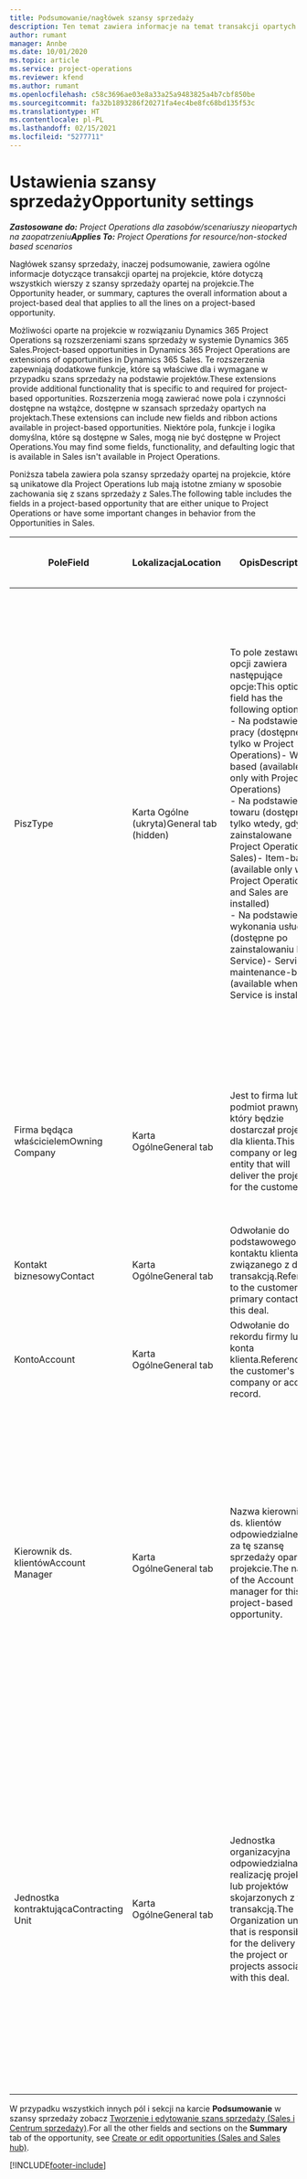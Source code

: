 ```yaml
---
title: Podsumowanie/nagłówek szansy sprzedaży
description: Ten temat zawiera informacje na temat transakcji opartych na projektach oraz o wierszach szans sprzedaży opartych na projektach.
author: rumant
manager: Annbe
ms.date: 10/01/2020
ms.topic: article
ms.service: project-operations
ms.reviewer: kfend
ms.author: rumant
ms.openlocfilehash: c58c3696ae03e8a33a25a9483825a4b7cbf850be
ms.sourcegitcommit: fa32b1893286f20271fa4ec4be8fc68bd135f53c
ms.translationtype: HT
ms.contentlocale: pl-PL
ms.lasthandoff: 02/15/2021
ms.locfileid: "5277711"
---
```

# <a name="opportunity-settings"></a><span data-ttu-id="a8a93-103">Ustawienia szansy sprzedaży</span><span class="sxs-lookup"><span data-stu-id="a8a93-103">Opportunity settings</span></span>

<span data-ttu-id="a8a93-104">_**Zastosowane do:** Project Operations dla zasobów/scenariuszy nieopartych na zaopatrzeniu_</span><span class="sxs-lookup"><span data-stu-id="a8a93-104">_**Applies To:** Project Operations for resource/non-stocked based scenarios_</span></span>


<span data-ttu-id="a8a93-105">Nagłówek szansy sprzedaży, inaczej podsumowanie, zawiera ogólne informacje dotyczące transakcji opartej na projekcie, które dotyczą wszystkich wierszy z szansy sprzedaży opartej na projekcie.</span><span class="sxs-lookup"><span data-stu-id="a8a93-105">The Opportunity header, or summary, captures the overall information about a project-based deal that applies to all the lines on a project-based opportunity.</span></span>

<span data-ttu-id="a8a93-106">Możliwości oparte na projekcie w rozwiązaniu Dynamics 365 Project Operations są rozszerzeniami szans sprzedaży w systemie Dynamics 365 Sales.</span><span class="sxs-lookup"><span data-stu-id="a8a93-106">Project-based opportunities in Dynamics 365 Project Operations are extensions of opportunities in Dynamics 365 Sales.</span></span> <span data-ttu-id="a8a93-107">Te rozszerzenia zapewniają dodatkowe funkcje, które są właściwe dla i wymagane w przypadku szans sprzedaży na podstawie projektów.</span><span class="sxs-lookup"><span data-stu-id="a8a93-107">These extensions provide additional functionality that is specific to and required for project-based opportunities.</span></span> <span data-ttu-id="a8a93-108">Rozszerzenia mogą zawierać nowe pola i czynności dostępne na wstążce, dostępne w szansach sprzedaży opartych na projektach.</span><span class="sxs-lookup"><span data-stu-id="a8a93-108">These extensions can include new fields and ribbon actions available in project-based opportunities.</span></span> <span data-ttu-id="a8a93-109">Niektóre pola, funkcje i logika domyślna, które są dostępne w Sales, mogą nie być dostępne w Project Operations.</span><span class="sxs-lookup"><span data-stu-id="a8a93-109">You may find some fields, functionality, and defaulting logic that is available in Sales isn't available in Project Operations.</span></span>

<span data-ttu-id="a8a93-110">Poniższa tabela zawiera pola szansy sprzedaży opartej na projekcie, które są unikatowe dla Project Operations lub mają istotne zmiany w sposobie zachowania się z szans sprzedaży z Sales.</span><span class="sxs-lookup"><span data-stu-id="a8a93-110">The following table includes the fields in a project-based opportunity that are either unique to Project Operations or have some important changes in behavior from the Opportunities in Sales.</span></span>

| <span data-ttu-id="a8a93-111">**Pole**</span><span class="sxs-lookup"><span data-stu-id="a8a93-111">**Field**</span></span> | <span data-ttu-id="a8a93-112">**Lokalizacja**</span><span class="sxs-lookup"><span data-stu-id="a8a93-112">**Location**</span></span> | <span data-ttu-id="a8a93-113">**Opis**</span><span class="sxs-lookup"><span data-stu-id="a8a93-113">**Description**</span></span> | <span data-ttu-id="a8a93-114">**Wpływ zmian w dalszych etapach**</span><span class="sxs-lookup"><span data-stu-id="a8a93-114">**Downstream impact**</span></span> |
| --- | --- | --- | --- |
| <span data-ttu-id="a8a93-115">Pisz</span><span class="sxs-lookup"><span data-stu-id="a8a93-115">Type</span></span> | <span data-ttu-id="a8a93-116">Karta Ogólne (ukryta)</span><span class="sxs-lookup"><span data-stu-id="a8a93-116">General tab (hidden)</span></span> | <span data-ttu-id="a8a93-117">To pole zestawu opcji zawiera następujące opcje:</span><span class="sxs-lookup"><span data-stu-id="a8a93-117">This option set field has the following options:</span></span></br><span data-ttu-id="a8a93-118">- Na podstawie pracy (dostępne tylko w Project Operations)</span><span class="sxs-lookup"><span data-stu-id="a8a93-118">- Work-based (available only with Project Operations)</span></span></br><span data-ttu-id="a8a93-119">- Na podstawie towaru (dostępne tylko wtedy, gdy jest zainstalowane Project Operations i Sales)</span><span class="sxs-lookup"><span data-stu-id="a8a93-119">- Item-based (available only when Project Operations and Sales are installed)</span></span></br><span data-ttu-id="a8a93-120">- Na podstawie wykonania usługi (dostępne po zainstalowaniu Field Service)</span><span class="sxs-lookup"><span data-stu-id="a8a93-120">- Service maintenance-based (available when Field Service is installed)</span></span> | <span data-ttu-id="a8a93-121">W przypadku korzystania z aplikacji Project Operations, wartość tego pola jest automatycznie ustawiana na **Na podstawie pracy**, co klasyfikuje szansę sprzedaży jako opartą na projekcie.</span><span class="sxs-lookup"><span data-stu-id="a8a93-121">When you use Project Operations, this field value is automatically set to **Work-based** which classifies the Opportunity as project-based.</span></span> <span data-ttu-id="a8a93-122">Szansa sprzedaży oparta na projekcie jest wymagana do włączenia wszystkich rozszerzeń specyficznych dla danego projektu i funkcji w ramach procesu sprzedaży na niższym szczeblu w zakresie omawianej transakcji.</span><span class="sxs-lookup"><span data-stu-id="a8a93-122">An Opportunity should be project-based to enable all project-specific extensions and functionality in the downstream sales process for this deal.</span></span> |
| <span data-ttu-id="a8a93-123">Firma będąca właścicielem</span><span class="sxs-lookup"><span data-stu-id="a8a93-123">Owning Company</span></span> | <span data-ttu-id="a8a93-124">Karta Ogólne</span><span class="sxs-lookup"><span data-stu-id="a8a93-124">General tab</span></span> | <span data-ttu-id="a8a93-125">Jest to firma lub podmiot prawny, który będzie dostarczał projekt dla klienta.</span><span class="sxs-lookup"><span data-stu-id="a8a93-125">This is the company or legal entity that will deliver the project for the customer.</span></span> | <span data-ttu-id="a8a93-126">Te informacje zostaną skopiowane do odpowiedniego pola z oferty projektu, która jest tworzona z poziomu tej szansy sprzedaży.</span><span class="sxs-lookup"><span data-stu-id="a8a93-126">This field information will be copied to the corresponding field on the Project quote that is created from this Opportunity.</span></span> |
| <span data-ttu-id="a8a93-127">Kontakt biznesowy</span><span class="sxs-lookup"><span data-stu-id="a8a93-127">Contact</span></span> | <span data-ttu-id="a8a93-128">Karta Ogólne</span><span class="sxs-lookup"><span data-stu-id="a8a93-128">General tab</span></span> | <span data-ttu-id="a8a93-129">Odwołanie do podstawowego kontaktu klienta związanego z daną transakcją.</span><span class="sxs-lookup"><span data-stu-id="a8a93-129">Reference to the customer's primary contact for this deal.</span></span> | |
| <span data-ttu-id="a8a93-130">Konto</span><span class="sxs-lookup"><span data-stu-id="a8a93-130">Account</span></span> | <span data-ttu-id="a8a93-131">Karta Ogólne</span><span class="sxs-lookup"><span data-stu-id="a8a93-131">General tab</span></span> | <span data-ttu-id="a8a93-132">Odwołanie do rekordu firmy lub konta klienta.</span><span class="sxs-lookup"><span data-stu-id="a8a93-132">Reference to the customer's company or account record.</span></span> | |
| <span data-ttu-id="a8a93-133">Kierownik ds. klientów</span><span class="sxs-lookup"><span data-stu-id="a8a93-133">Account Manager</span></span> | <span data-ttu-id="a8a93-134">Karta Ogólne</span><span class="sxs-lookup"><span data-stu-id="a8a93-134">General tab</span></span> | <span data-ttu-id="a8a93-135">Nazwa kierownika ds. klientów odpowiedzialnego za tę szansę sprzedaży opartą na projekcie.</span><span class="sxs-lookup"><span data-stu-id="a8a93-135">The name of the Account manager for this project-based opportunity.</span></span> | <span data-ttu-id="a8a93-136">Kierownik ds. klientów jest odpowiedzialny za zarządzanie relacjami z klientem podczas realizacji tego projektu.</span><span class="sxs-lookup"><span data-stu-id="a8a93-136">The Account manager is responsible for managing the relationship with the customer through the completion of this project.</span></span> <span data-ttu-id="a8a93-137">Bazując na zasobie możliwym do rezerwacji powiązanym z kierownikiem ds. klientów, jednostka kontraktująca będzie domyślnie wybrana.</span><span class="sxs-lookup"><span data-stu-id="a8a93-137">Based on the bookable resource record tied to the Account manager, the contracting unit is defaulted.</span></span> |
| <span data-ttu-id="a8a93-138">Jednostka kontraktująca</span><span class="sxs-lookup"><span data-stu-id="a8a93-138">Contracting Unit</span></span> | <span data-ttu-id="a8a93-139">Karta Ogólne</span><span class="sxs-lookup"><span data-stu-id="a8a93-139">General tab</span></span> | <span data-ttu-id="a8a93-140">Jednostka organizacyjna odpowiedzialna za realizację projektu lub projektów skojarzonych z tą transakcją.</span><span class="sxs-lookup"><span data-stu-id="a8a93-140">The Organization unit that is responsible for the delivery of the project or projects associated with this deal.</span></span> | <span data-ttu-id="a8a93-141">Jednostka zamawiająca to wydział firmy, który będzie odpowiedzialny za ukończenie projektu po zamknięciu transakcji.</span><span class="sxs-lookup"><span data-stu-id="a8a93-141">The contracting unit is the division of the company that will complete the project(s) after the deal is closed.</span></span> <span data-ttu-id="a8a93-142">Każda jednostka zamawiająca korzysta z jakiejś waluty, i ta waluta jest używana do raportowania szacowanych i rzeczywistych kosztów poniesionych podczas projektu.</span><span class="sxs-lookup"><span data-stu-id="a8a93-142">Every contracting unit has a currency, and this currency is used to report estimated and actual costs incurred during the project.</span></span> |

<span data-ttu-id="a8a93-143">W przypadku wszystkich innych pól i sekcji na karcie **Podsumowanie** w szansy sprzedaży zobacz [Tworzenie i edytowanie szans sprzedaży (Sales i Centrum sprzedaży)](https://docs.microsoft.com/dynamics365/sales-enterprise/create-edit-opportunity-sales).</span><span class="sxs-lookup"><span data-stu-id="a8a93-143">For all the other fields and sections on the **Summary** tab of the opportunity, see [Create or edit opportunities (Sales and Sales hub)](https://docs.microsoft.com/dynamics365/sales-enterprise/create-edit-opportunity-sales).</span></span>


[!INCLUDE[footer-include](../includes/footer-banner.md)]